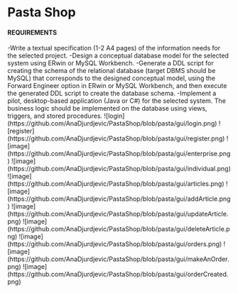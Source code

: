 <h1>Pasta Shop</h1>
<h4>REQUIREMENTS</h4>    
-Write a textual specification (1-2 A4 pages) of the information needs for the selected project.    
-Design a conceptual database model for the selected system using ERwin or MySQL Workbench.    
-Generate a DDL script for creating the schema of the relational database (target DBMS should be MySQL) that corresponds to the designed conceptual model,
using the Forward Engineer option in ERwin or MySQL Workbench, and then execute the generated DDL script to create the database schema.    
-Implement a pilot, desktop-based application (Java or C#) for the selected system. The business logic should be implemented on the database using views, triggers, and stored procedures.    
![login](https://github.com/AnaDjurdjevic/PastaShop/blob/pasta/gui/login.png)
![register](https://github.com/AnaDjurdjevic/PastaShop/blob/pasta/gui/register.png)
![image](https://github.com/AnaDjurdjevic/PastaShop/blob/pasta/gui/enterprise.png)
![image](https://github.com/AnaDjurdjevic/PastaShop/blob/pasta/gui/individual.png)
![image](https://github.com/AnaDjurdjevic/PastaShop/blob/pasta/gui/articles.png)
![image](https://github.com/AnaDjurdjevic/PastaShop/blob/pasta/gui/addArticle.png)
![image](https://github.com/AnaDjurdjevic/PastaShop/blob/pasta/gui/updateArticle.png)
![image](https://github.com/AnaDjurdjevic/PastaShop/blob/pasta/gui/deleteArticle.png)
![image](https://github.com/AnaDjurdjevic/PastaShop/blob/pasta/gui/orders.png)
![image](https://github.com/AnaDjurdjevic/PastaShop/blob/pasta/gui/makeAnOrder.png)
![image](https://github.com/AnaDjurdjevic/PastaShop/blob/pasta/gui/orderCreated.png)

